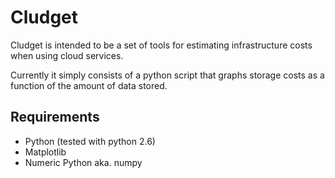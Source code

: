 
Cludget
=======

Cludget is intended to be a set of tools for estimating infrastructure costs
when using cloud services. 

Currently it simply consists of a python script that graphs storage costs as 
a function of the amount of data stored.

Requirements
------------

* Python (tested with python 2.6)
* Matplotlib
* Numeric Python aka. numpy
